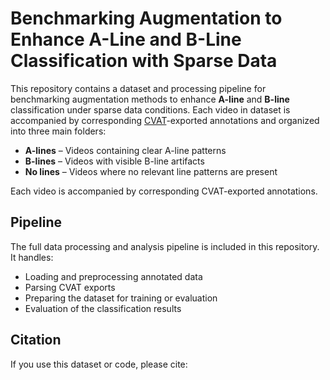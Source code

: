 # Benchmarking Augmentation to Enhance A-Line and B-Line Classification with Sparse Data

This repository contains a dataset and processing pipeline for benchmarking augmentation methods to enhance **A-line** and **B-line** classification under sparse data conditions. Each video in dataset is  accompanied by corresponding [CVAT](https://www.cvat.ai/)-exported annotations and organized into three main folders:

- **A-lines** – Videos containing clear A-line patterns  
- **B-lines** – Videos with visible B-line artifacts  
- **No lines** – Videos where no relevant line patterns are present  

Each video is accompanied by corresponding CVAT-exported annotations.

##  Pipeline

The full data processing and analysis pipeline is included in this repository. It handles:

-  Loading and preprocessing annotated data  
-  Parsing CVAT exports  
-  Preparing the dataset for training or evaluation  
-  Evaluation of the classification results

##  Citation

If you use this dataset or code, please cite:
